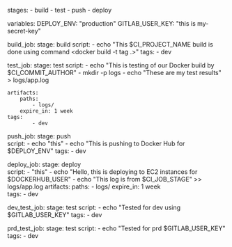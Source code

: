 stages: 
    - build
    - test
    - push
    - deploy

variables:
    DEPLOY_ENV: "production"
    GITLAB_USER_KEY: "this is my-secret-key"

build_job: 
    stage: build
    script:
        - echo "This $CI_PROJECT_NAME build is done using command <docker build -t tag .>"
    tags:
        - dev

test_job:
    stage: test
    script:
        - echo "This is testing of our Docker build by $CI_COMMIT_AUTHOR"
        - mkdir -p logs
        - echo "These are my test results" > logs/app.log
       
    artifacts:
        paths: 
            - logs/   
        expire_in: 1 week
    tags:
            - dev

push_job:
    stage: push  
    script: 
        - echo "this"
        - echo "This is pushing to Docker Hub for $DEPLOY_ENV"
    tags:
            - dev

deploy_job:
    stage: deploy  
    script: 
        - "this"
        - echo "Hello, this is deploying  to EC2 instances for  $DOCKERHUB_USER"
        - echo "This log is from $CI_JOB_STAGE" >> logs/app.log
    artifacts:
        paths:
            - logs/
        expire_in: 1 week   
    tags:
            - dev     
 
dev_test_job:
    stage: test 
    script:
        - echo "Tested for  dev using $GITLAB_USER_KEY"
    tags:
         - dev   

prd_test_job:
    stage: test
    script:
        - echo "Tested for  prd $GITLAB_USER_KEY"
    tags:
        - dev
